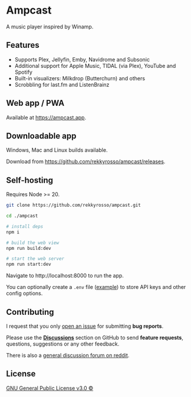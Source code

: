 # Ampcast

A music player inspired by Winamp.

## Features

* Supports Plex, Jellyfin, Emby, Navidrome and Subsonic
* Additional support for Apple Music, TIDAL (via Plex), YouTube and Spotify
* Built-in visualizers: Milkdrop (Butterchurn) and others
* Scrobbling for last.fm and ListenBrainz

## Web app / PWA

Available at https://ampcast.app.

## Downloadable app

Windows, Mac and Linux builds available.

Download from https://github.com/rekkyrosso/ampcast/releases.

## Self-hosting

Requires Node >= 20.

```bash
git clone https://github.com/rekkyrosso/ampcast.git

cd ./ampcast

# install deps
npm i

# build the web view
npm run build:dev

# start the web server
npm run start:dev
```

Navigate to http://localhost:8000 to run the app.

You can optionally create a `.env` file ([example](https://github.com/rekkyrosso/ampcast/blob/main/.env.example)) to store API keys and other config options.

## Contributing

I request that you only [open an issue](https://github.com/rekkyrosso/ampcast/issues) for submitting **bug reports**.

Please use the [**Discussions**](https://github.com/rekkyrosso/ampcast/discussions) section on GitHub to send **feature requests**, questions, suggestions or any other feedback.

There is also a [general discussion forum on reddit](https://www.reddit.com/r/ampcast).

## License

[GNU General Public License v3.0 ©](https://github.com/rekkyrosso/ampcast/blob/main/LICENSE)
